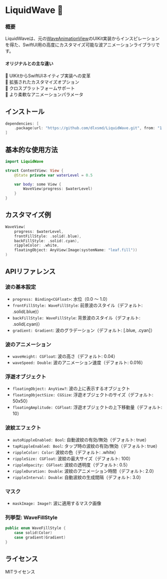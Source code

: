 # LiquidWave 🌊

### 概要
LiquidWaveは、元の[WaveAnimationView](https://github.com/noa4021J/WaveAnimationView)のUIKit実装からインスピレーションを得た、SwiftUI用の高度にカスタマイズ可能な波アニメーションライブラリです。

#### オリジナルとの主な違い
🔄 UIKitからSwiftUIネイティブ実装への変革<br>
🎨 拡張されたカスタマイズオプション<br>
📱 クロスプラットフォームサポート<br>
🌈 より柔軟なアニメーションパラメータ<br>

## インストール
```swift
dependencies: [
    .package(url: "https://github.com/dlxsmd/LiquidWave.git", from: "1.2.0")
]
```

## 基本的な使用方法
```swift
import LiquidWave

struct ContentView: View {
    @State private var waterLevel = 0.5

    var body: some View {
        WaveView(progress: $waterLevel)
    }
}
```

## カスタマイズ例
```swift
WaveView(
    progress: $waterLevel,
    frontFillStyle: .solid(.blue),
    backFillStyle: .solid(.cyan),
    rippleColor: .white,
    floatingObject: AnyView(Image(systemName: "leaf.fill"))
)
```

## APIリファレンス
### 波の基本設定
* `progress: Binding<CGFloat>`: 水位（0.0 ～ 1.0）
* `frontFillStyle: WaveFillStyle`: 前景波のスタイル（デフォルト: .solid(.blue)）
* `backFillStyle: WaveFillStyle`: 背景波のスタイル（デフォルト: .solid(.cyan)）
* `gradient: Gradient`: 波のグラデーション（デフォルト: [.blue, .cyan]）
### 波のアニメーション
* `waveHeight: CGFloat`: 波の高さ（デフォルト: 0.04）
* `waveSpeed: Double`: 波のアニメーション速度（デフォルト: 0.016）
### 浮遊オブジェクト
* `floatingObject: AnyView?`: 波の上に表示するオブジェクト
* `floatingObjectSize: CGSize`: 浮遊オブジェクトのサイズ（デフォルト: 50x50）
* `floatingAmplitude: CGFloat`: 浮遊オブジェクトの上下移動量（デフォルト: 10）
### 波紋エフェクト
* `autoRippleEnabled: Bool`: 自動波紋の有効/無効（デフォルト: true）
* `tapRippleEnabled: Bool`: タップ時の波紋の有効/無効（デフォルト: true）
* `rippleColor: Color`: 波紋の色（デフォルト: .white）
* `rippleSize: CGFloat`: 波紋の最大サイズ（デフォルト: 100）
* `rippleOpacity: CGFloat`: 波紋の透明度（デフォルト: 0.5）
* `rippleDuration: Double`: 波紋のアニメーション時間（デフォルト: 2.0）
* `rippleInterval: Double`: 自動波紋の生成間隔（デフォルト: 3.0）
### マスク
* `maskImage: Image?`: 波に適用するマスク画像
### 列挙型: WaveFillStyle
```swift 
public enum WaveFillStyle {
    case solid(Color)
    case gradient(Gradient)
}
```

## ライセンス
MITライセンス
